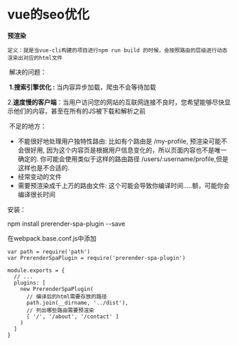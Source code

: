 # vue的seo优化

**预渲染**

 	定义：就是当vue-cli构建的项目进行npm run build 的时候，会按照路由的层级进行动态渲染出对应的html文件

​	解决的问题：

​          	**1.搜索引擎优化 :** 当内容异步加载，爬虫不会等待加载

​		2.**速度慢的客户端**：当用户访问您的网站的互联网连接不良时，您希望能够尽快显示他们的内容，甚至在所有的JS被下载和解析之前

​	不足的地方：

- 不能很好地处理用户独特性路由: 比如有个路由是 /my-profile, 预渲染可能不会很好用, 因为这个内容页是根据用户信息变化的，所以页面内容也不是唯一确定的. 你可能会使用类似于这样的路由路径 /users/:username/profile,但是这样也是不合适的.
- 经常变动的文件
- 需要预渲染成千上万的路由文件: 这个可能会导致你编译时间.....额，可能你会编译很长时间

安装：

npm install prerender-spa-plugin --save

在webpack.base.conf.js中添加

```
var path = require('path')
var PrerenderSpaPlugin = require('prerender-spa-plugin')

module.exports = {
  // ...
  plugins: [
    new PrerenderSpaPlugin(
      // 编译后的html需要存放的路径
      path.join(__dirname, '../dist'),
      // 列出哪些路由需要预渲染
      [ '/', '/about', '/contact' ]
    )
  ]
}
```



​	



